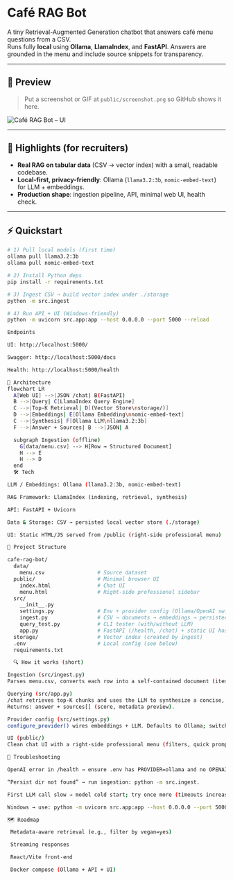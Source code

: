# Café RAG Bot

A tiny Retrieval-Augmented Generation chatbot that answers café menu questions from a CSV.  
Runs fully **local** using **Ollama**, **LlamaIndex**, and **FastAPI**. Answers are grounded in the menu and include source snippets for transparency.

---

## 👀 Preview

> Put a screenshot or GIF at `public/screenshot.png` so GitHub shows it here.

![Café RAG Bot – UI](public/screenshot.png)

---

## 🎯 Highlights (for recruiters)

- **Real RAG on tabular data** (CSV → vector index) with a small, readable codebase.
- **Local-first, privacy-friendly**: Ollama (`llama3.2:3b`, `nomic-embed-text`) for LLM + embeddings.
- **Production shape**: ingestion pipeline, API, minimal web UI, health check.

---

## ⚡ Quickstart

```bash
# 1) Pull local models (first time)
ollama pull llama3.2:3b
ollama pull nomic-embed-text

# 2) Install Python deps
pip install -r requirements.txt

# 3) Ingest CSV → build vector index under ./storage
python -m src.ingest

# 4) Run API + UI (Windows-friendly)
python -m uvicorn src.app:app --host 0.0.0.0 --port 5000 --reload

Endpoints

UI: http://localhost:5000/

Swagger: http://localhost:5000/docs

Health: http://localhost:5000/health

🧩 Architecture
flowchart LR
  A[Web UI] -->|JSON /chat| B(FastAPI)
  B -->|Query| C[LlamaIndex Query Engine]
  C -->|Top-K Retrieval| D[(Vector Store\nstorage/)]
  D -->|Embeddings| E[Ollama Embedding\nnomic-embed-text]
  C -->|Synthesis| F[Ollama LLM\nllama3.2:3b]
  F -->|Answer + Sources| B -->|JSON| A

  subgraph Ingestion (offline)
    G[data/menu.csv] --> H[Row → Structured Document]
    H --> E
    H --> D
  end
  🛠️ Tech

LLM / Embeddings: Ollama (llama3.2:3b, nomic-embed-text)

RAG Framework: LlamaIndex (indexing, retrieval, synthesis)

API: FastAPI + Uvicorn

Data & Storage: CSV → persisted local vector store (./storage)

UI: Static HTML/JS served from /public (right-side professional menu)

📁 Project Structure

cafe-rag-bot/
  data/
    menu.csv                 # Source dataset
  public/                    # Minimal browser UI
    index.html               # Chat UI
    menu.html                # Right-side professional sidebar
  src/
    __init__.py
    settings.py              # Env + provider config (Ollama/OpenAI switchable)
    ingest.py                # CSV → documents → embeddings → persisted index
    query_test.py            # CLI tester (with/without LLM)
    app.py                   # FastAPI (/health, /chat) + static UI hosting
  storage/                   # Vector index (created by ingest)
  .env                       # Local config (see below)
  requirements.txt

  🔍 How it works (short)

Ingestion (src/ingest.py)
Parses menu.csv, converts each row into a self-contained document (item, category, ingredients, price), embeds, and persists a vector index to ./storage.

Querying (src/app.py)
/chat retrieves top-K chunks and uses the LLM to synthesize a concise, grounded answer.
Returns: answer + sources[] (score, metadata preview).

Provider config (src/settings.py)
configure_provider() wires embeddings + LLM. Defaults to Ollama; switch to OpenAI by setting PROVIDER=openai + key.

UI (public/)
Clean chat UI with a right-side professional menu (filters, quick prompts, collapsible).

🧰 Troubleshooting

OpenAI error in /health → ensure .env has PROVIDER=ollama and no OPENAI_*; fully restart terminal & server.

“Persist dir not found” → run ingestion: python -m src.ingest.

First LLM call slow → model cold start; try once more (timeouts increased).

Windows → use: python -m uvicorn src.app:app --host 0.0.0.0 --port 5000.

🗺️ Roadmap

 Metadata-aware retrieval (e.g., filter by vegan=yes)

 Streaming responses

 React/Vite front-end

 Docker compose (Ollama + API + UI)